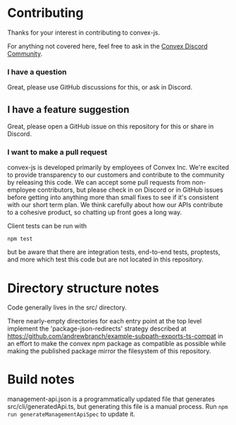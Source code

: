 # Contributing

Thanks for your interest in contributing to convex-js.

For anything not covered here, feel free to ask in the
[Convex Discord Community](https://convex.dev/community).

### I have a question

Great, please use GitHub discussions for this, or ask in Discord.

## I have a feature suggestion

Great, please open a GitHub issue on this repository for this or share in
Discord.

### I want to make a pull request

convex-js is developed primarily by employees of Convex Inc. We're excited to
provide transparency to our customers and contribute to the community by
releasing this code. We can accept some pull requests from non-employee
contributors, but please check in on Discord or in GitHub issues before getting
into anything more than small fixes to see if it's consistent with our short
term plan. We think carefully about how our APIs contribute to a cohesive
product, so chatting up front goes a long way.

Client tests can be run with

```
npm test
```

but be aware that there are integration tests, end-to-end tests, proptests, and
more which test this code but are not located in this repository.

# Directory structure notes

Code generally lives in the src/ directory.

There nearly-empty directories for each entry point at the top level implement
the 'package-json-redirects' strategy described at
https://github.com/andrewbranch/example-subpath-exports-ts-compat in an effort
to make the convex npm package as compatible as possible while making the
published package mirror the filesystem of this repository.

# Build notes

management-api.json is a programmatically updated file that generates
src/cli/generatedApi.ts, but generating this file is a manual process. Run
`npm run generateManagementApiSpec` to update it.
